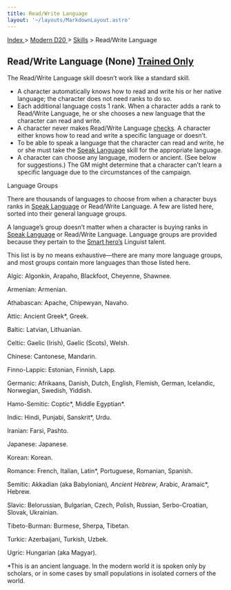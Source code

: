 ```yaml
---
title: Read/Write Language
layout: '~/layouts/MarkdownLayout.astro'
---
```


[ Index ](/) > [ Modern D20 ](/modern.d20.srd) > [Skills](/modern.d20.srd/skills) > Read/Write Language

## Read/Write Language (None) [Trained Only](/modern.d20.srd/skills/skill.basics)

The Read/Write Language skill doesn’t work like a standard skill.

  * A character automatically knows how to read and write his or her native language; the character does not need ranks to do so.
  * Each additional language costs 1 rank. When a character adds a rank to Read/Write Language, he or she chooses a new language that the character can read and write.
  * A character never makes Read/Write Language [checks](/modern.d20.srd/skills/skill.basics). A character either knows how to read and write a specific language or doesn’t.
  * To be able to speak a language that the character can read and write, he or she must take the [Speak Language](/modern.d20.srd/skills/speak.language) skill for the appropriate language.
  * A character can choose any language, modern or ancient. (See below for suggestions.) The GM might determine that a character can’t learn a specific language due to the circumstances of the campaign.

Language Groups

There are thousands of languages to choose from when a character buys ranks in
[Speak Language](/modern.d20.srd/skills/speak.language) or Read/Write
Language. A few are listed here, sorted into their general language groups.

A language’s group doesn’t matter when a character is buying ranks in [Speak Language](/modern.d20.srd/skills/speak.language) or Read/Write Language.
Language groups are provided because they pertain to the [Smart hero’s](/modern.d20.srd/classes/basic/smart.hero) Linguist talent.

This list is by no means exhaustive—there are many more language groups, and
most groups contain more languages than those listed here.

Algic: Algonkin, Arapaho, Blackfoot, Cheyenne, Shawnee.

Armenian: Armenian.

Athabascan: Apache, Chipewyan, Navaho.

Attic: Ancient Greek*, Greek.

Baltic: Latvian, Lithuanian.

Celtic: Gaelic (Irish), Gaelic (Scots), Welsh.

Chinese: Cantonese, Mandarin.

Finno-Lappic: Estonian, Finnish, Lapp.

Germanic: Afrikaans, Danish, Dutch, English, Flemish, German, Icelandic,
Norwegian, Swedish, Yiddish.

Hamo-Semitic: Coptic*, Middle Egyptian*.

Indic: Hindi, Punjabi, Sanskrit*, Urdu.

Iranian: Farsi, Pashto.

Japanese: Japanese.

Korean: Korean.

Romance: French, Italian, Latin*, Portuguese, Romanian, Spanish.

Semitic: Akkadian (aka Babylonian)*, Ancient Hebrew*, Arabic, Aramaic*,
Hebrew.

Slavic: Belorussian, Bulgarian, Czech, Polish, Russian, Serbo-Croatian,
Slovak, Ukrainian.

Tibeto-Burman: Burmese, Sherpa, Tibetan.

Turkic: Azerbaijani, Turkish, Uzbek.

Ugric: Hungarian (aka Magyar).

*This is an ancient language. In the modern world it is spoken only by scholars, or in some cases by small populations in isolated corners of the world.

